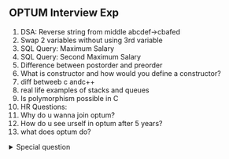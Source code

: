 ## OPTUM Interview Exp

1. DSA: Reverse string from middle abcdef->cbafed
2. Swap 2 variables without using 3rd variable
3. SQL Query: Maximum Salary
4. SQL Query: Second Maximum Salary
5. Difference between postorder and preorder
6. What is constructor and how would you define a constructor?
7. diff betweeb c andc++
8. real life examples of stacks and queues
9. Is polymorphism possible in C
10. HR Questions:
11. Why do u wanna join optum?
12. How do u see urself in optum after 5 years?
13. what does optum do?

<details>
<summary> Special question </summary>
Are you biologically buoy or gal ?
</details>

